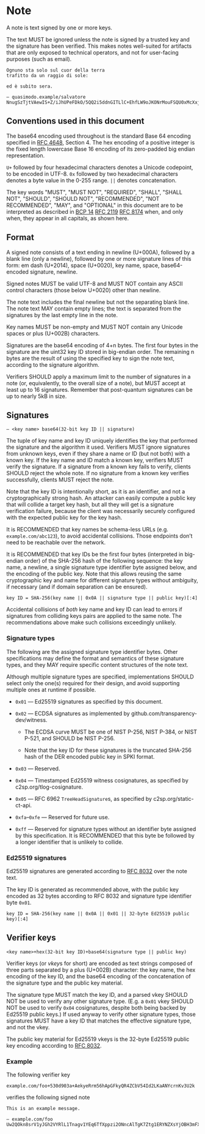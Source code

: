 # Note

A note is text signed by one or more keys.

The text MUST be ignored unless the note is signed by a trusted key and the
signature has been verified. This makes notes well-suited for artifacts that are
only exposed to technical operators, and not for user-facing purposes (such as
email).

```
Ognuno sta solo sul cuor della terra
trafitto da un raggio di sole:

ed è subito sera.

— quasimodo.example/salvatore NnugSzTjtVAewIS+Z/iJhUPeFDkO/5QQ2i5ddnGITLlC+EhfLW9oJKONrMouFSQU0xMcXxj99ihAQwaqP3ZekRwNtIc=
```

## Conventions used in this document

The base64 encoding used throughout is the standard Base 64 encoding specified
in [RFC 4648][], Section 4. The hex encoding of a positive integer is the fixed
length lowercase Base 16 encoding of its zero-padded big endian representation.

`U+` followed by four hexadecimal characters denotes a Unicode codepoint, to be
encoded in UTF-8. `0x` followed by two hexadecimal characters denotes a byte
value in the 0-255 range. `||` denotes concatenation.

The key words "MUST", "MUST NOT", "REQUIRED", "SHALL", "SHALL NOT", "SHOULD",
"SHOULD NOT", "RECOMMENDED", "NOT RECOMMENDED", "MAY", and "OPTIONAL" in this
document are to be interpreted as described in [BCP 14][] [RFC 2119][] [RFC
8174][] when, and only when, they appear in all capitals, as shown here.

[RFC 4648]: https://www.rfc-editor.org/rfc/rfc4648.html
[BCP 14]: https://www.rfc-editor.org/info/bcp14
[RFC 2119]: https://www.rfc-editor.org/rfc/rfc2119.html
[RFC 8174]: https://www.rfc-editor.org/rfc/rfc8174.html
[RFC 8032]: https://www.rfc-editor.org/rfc/rfc8032.html

## Format

A signed note consists of a text ending in newline (U+000A), followed by a blank
line (only a newline), followed by one or more signature lines of this form: em
dash (U+2014), space (U+0020), key name, space, base64-encoded signature,
newline.

Signed notes MUST be valid UTF-8 and MUST NOT contain any ASCII control
characters (those below U+0020) other than newline.

The note text includes the final newline but not the separating blank line. The
note text MAY contain empty lines; the text is separated from the signatures by
the last empty line in the note.

Key names MUST be non-empty and MUST NOT contain any Unicode spaces or plus
(U+002B) characters.

Signatures are the base64 encoding of 4+n bytes. The first four bytes in the
signature are the uint32 key ID stored in big-endian order. The remaining n
bytes are the result of using the specified key to sign the note text, according
to the signature algorithm.

Verifiers SHOULD apply a maximum limit to the number of signatures in a note
(or, equivalently, to the overall size of a note), but MUST accept at least up
to 16 signatures. Remember that post-quantum signatures can be up to nearly 5kB
in size.

## Signatures

    — <key name> base64(32-bit key ID || signature)

The tuple of key name and key ID uniquely identifies the key that performed the
signature and the algorithm it used. Verifiers MUST ignore signatures from
unknown keys, even if they share a name or ID (but not both) with a known key.
If the key name and ID match a known key, verifiers MUST verify the signature.
If a signature from a known key fails to verify, clients SHOULD reject the whole
note. If no signature from a known key verifies successfully, clients MUST
reject the note.

Note that the key ID is intentionally short, as it is an identifier, and not a
cryptographically strong hash. An attacker can easily compute a public key that
will collide a target key hash, but all they will get is a signature
verification failure, because the client was necessarily securely configured
with the expected public key for the key hash.

It is RECOMMENDED that key names be schema-less URLs (e.g. `example.com/abc123`),
to avoid accidental collisions. Those endpoints don’t need to be reachable over
the network.

It is RECOMMENDED that key IDs be the first four bytes (interpreted in
big-endian order) of the SHA-256 hash of the following sequence: the key name, a
newline, a single signature type identifier byte assigned below, and the
encoding of the public key. Note that this allows reusing the same cryptographic
key and name for different signature types without ambiguity, if necessary (and
if domain separation can be ensured).

    key ID = SHA-256(key name || 0x0A || signature type || public key)[:4]

Accidental collisions of *both* key name and key ID can lead to errors if
signatures from colliding keys pairs are applied to the same note. The
recommendations above make such collisions exceedingly unlikely.

### Signature types

The following are the assigned signature type identifier bytes. Other
specifications may define the format and semantics of these signature types, and
they MAY require specific content structures of the note text.

Although multiple signature types are specified, implementations SHOULD select
only the one(s) required for their design, and avoid supporting multiple ones at
runtime if possible.

* `0x01` — Ed25519 signatures as specified by this document.

* `0x02` — ECDSA signatures as implemented by github.com/transparency-dev/witness.

  * The ECDSA curve MUST be one of NIST P-256, NIST P-384, or NIST P-521, and
    SHOULD be NIST P-256.

  * Note that the key ID for these signatures is the truncated SHA-256 hash of
    the DER encoded public key in SPKI format.

* `0x03` — Reserved.

* `0x04` — Timestamped Ed25519 witness cosignatures, as specified by
  c2sp.org/tlog-cosignature.

* `0x05` — RFC 6962 `TreeHeadSignature`s, as specified by c2sp.org/static-ct-api.

* `0xfa`–`0xfe` — Reserved for future use.

* `0xff` — Reserved for signature types without an identifier byte assigned by
  this specification. It is RECOMMENDED that this byte be followed by a longer
  identifier that is unlikely to collide.

### Ed25519 signatures

Ed25519 signatures are generated according to [RFC 8032][] over the note text.

The key ID is generated as recommended above, with the public key encoded as 32
bytes according to RFC 8032 and signature type identifier byte `0x01`.

    key ID = SHA-256(key name || 0x0A || 0x01 || 32-byte Ed25519 public key)[:4]

## Verifier keys

    <key name>+hex(32-bit key ID)+base64(signature type || public key)

Verifier keys (or *vkey*s for short) are encoded as text strings composed of
three parts separated by a plus (U+002B) character: the key name, the hex
encoding of the key ID, and the base64 encoding of the concatenation of the
signature type and the public key material.

The signature type MUST match the key ID, and a parsed vkey SHOULD NOT be used
to verify any other signature type. (E.g. a `0x01` vkey SHOULD NOT be used to
verify `0x04` cosignatures, despite both being backed by Ed25519 public keys.)
If used anyway to verify other signature types, those signatures MUST have a key
ID that matches the effective signature type, and not the vkey.

The public key material for Ed25519 vkeys is the 32-byte Ed25519 public key
encoding according to [RFC 8032][].

### Example

The following verifier key

    example.com/foo+530d903a+AekyeRrm56hApGFkyQR4ZCbV54Id2LKaANYcrnKv3U2k

verifies the following signed note

```
This is an example message.

— example.com/foo Uw2QOkn8srV1yJGh2VYRlL1Tnagv1YEq6TfXppzi2ONncAlTgK7Ztg1ERYNZXsYjOBH3mFXmRKuwHjG1Yu72IneyaQM=
```
